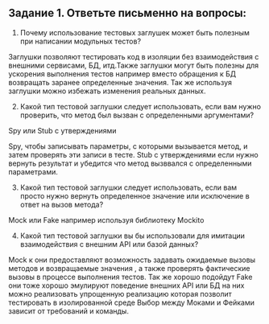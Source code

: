 ## Задание 1. Ответьте письменно на вопросы:

1)  Почему использование тестовых заглушек может быть 
полезным при написании модульных тестов?

Заглушки позволяют тестировать код в изоляции без взаимодействия 
с внешними сервисами, БД, итд.Также заглушки могут быть полезны для ускорения
выполнения тестов например вместо обращения к БД возвращать заранее 
определенные значения. Так же используя заглушки можно избежать изменения
реальных данных.


2) Какой тип тестовой заглушки следует использовать,
если вам нужно проверить, что метод был вызван с определенными аргументами?

Spy или Stub с утверждениями

Spy, чтобы записывать параметры, с которыми вызывается метод,
и затем проверять эти записи в тесте.
Stub с утверждениями если нужно вернуть результат и убедится что метод вызввался
с определенными параметрами.


3) Какой тип тестовой заглушки следует использовать,
если вам просто нужно вернуть определенное значение или исключение
в ответ на вызов метода?

Mock или Fake например используя библиотеку Mockito

4) Какой тип тестовой заглушки вы бы использовали для имитации
взаимодействия с внешним API или базой данных?

Mock к они предоставляют возможность задавать ожидаемые вызовы методов 
и возвращаемые значения , а также проверять фактические вызовы
в процессе выполнения тестов.
Так же хорошо подойдут Fake они тоже хорошо эмулируют поведение внешних API
или БД на них можно реализовать упрощенную реализацию которая позволит тестировать
в изолированной среде
Выбор между Моками и Фейками зависит от требований и команды.